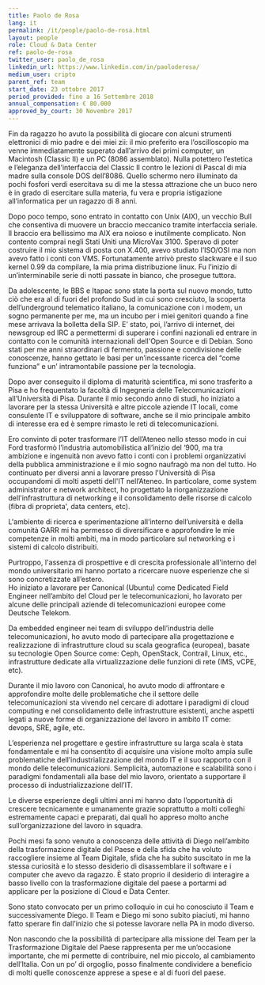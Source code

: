 ```yaml
---
title: Paolo de Rosa
lang: it
permalink: /it/people/paolo-de-rosa.html
layout: people
role: Cloud & Data Center 
ref: paolo-de-rosa
twitter_user: paolo_de_rosa
linkedin_url: https://www.linkedin.com/in/paoloderosa/
medium_user: cripto
parent_ref: team
start_date: 23 ottobre 2017
period_provided: fino a 16 Settembre 2018
annual_compensation: € 80.000
approved_by_court: 30 Novembre 2017
---
```


Fin da ragazzo ho avuto la possibilità di giocare con alcuni strumenti
elettronici di mio padre e dei miei zii: il mio preferito era l’oscilloscopio
ma venne immediatamente superato dall’arrivo dei primi computer, un Macintosh
(Classic II)  e un PC (8086 assemblato). Nulla potettero l’estetica e
l’eleganza dell’interfaccia del Classic II contro  le lezioni di Pascal di mia
madre sulla console DOS dell’8086. Quello schermo nero illuminato da pochi
fosfori verdi esercitava su di me la stessa attrazione che un buco nero è in
grado di esercitare sulla materia, fu vera e propria istigazione
all’informatica per un ragazzo di 8 anni.

Dopo poco tempo, sono entrato in contatto con Unix (AIX), un vecchio Bull che
consentiva di muovere un braccio meccanico tramite interfaccia seriale. Il
braccio era bellissimo ma AIX era noioso e inutilmente complicato. Non contento
comprai negli Stati Uniti una MicroVax 3100. Speravo di poter costruire il mio
sistema di posta con X.400, avevo studiato l’ISO/OSI ma non avevo fatto i conti
con VMS.  Fortunatamente arrivò presto slackware e il suo kernel 0.99 da
compilare, la mia prima distribuzione linux. Fu l’inizio di un’interminabile
serie di notti passate in bianco, che prosegue tuttora.

Da adolescente, le BBS e Itapac sono state la porta sul nuovo mondo, tutto ciò
che era al di fuori del profondo Sud in cui sono cresciuto, la scoperta
dell’underground telematico italiano, la comunicazione con i modem, un sogno
permanente per me, ma un incubo per i miei genitori quando a fine mese arrivava
la bolletta della SIP.  E’ stato, poi, l’arrivo di internet, dei newsgroup ed
IRC a permettermi di superare i confini nazionali ed entrare in contatto con le
comunità internazionali dell'Open Source e di Debian. Sono stati per me anni
straordinari di fermento, passione e condivisione delle conoscenze, hanno
gettato le basi per un’incessante ricerca del “come funziona” e un’
intramontabile passione per la tecnologia.  

Dopo aver conseguito il diploma di maturità scientifica, mi sono trasferito a
Pisa e ho frequentato la facoltà di Ingegneria delle Telecomunicazioni
all’Università di Pisa. Durante il mio secondo anno di studi, ho iniziato a
lavorare per la stessa Università e altre piccole aziende IT locali, come
consulente IT  e sviluppatore di software, anche se il mio principale ambito di
interesse era ed è sempre rimasto  le reti di telecomunicazioni.

Ero convinto di poter trasformare l’IT dell’Ateneo nello stesso modo in cui
Ford  trasformò l’industria automobilistica all’inizio del ‘900, ma tra
ambizione e ingenuità non avevo fatto i conti con i problemi organizzativi
della pubblica amministrazione e il mio sogno naufragò ma non del tutto. Ho
continuato per diversi anni a lavorare presso l'Università di Pisa occupandomi
di molti aspetti dell'IT nell’Ateneo. In particolare, come system administrator
e network architect, ho progettato  la riorganizzazione dell'infrastruttura di
networking e il consolidamento delle risorse di calcolo (fibra di proprieta',
data centers, etc).

L'ambiente di ricerca e sperimentazione all’interno dell’università  e della
comunità GARR mi ha permesso di diversificare e approfondire le mie competenze
in molti ambiti, ma in modo particolare sul networking e i sistemi di calcolo
distribuiti.

Purtroppo, l'assenza di prospettive e di crescita professionale all'interno del
mondo universitario mi hanno portato a ricercare nuove esperienze che si sono
concretizzate  all’estero.  
Ho iniziato a lavorare per  Canonical (Ubuntu) come Dedicated Field Engineer
nell’ambito del Cloud per le telecomunicazioni, ho lavorato per alcune delle
principali aziende di telecomunicazioni europee come Deutsche Telekom.

Da embedded engineer nei team di sviluppo dell’industria delle
telecomunicazioni, ho avuto modo di partecipare alla progettazione e
realizzazione di infrastrutture cloud su scala geografica (europea), basate su
tecnologie Open Source come: Ceph, OpenStack, Contrail, Linux, etc.,
infrastrutture  dedicate alla virtualizzazione delle funzioni di rete (IMS,
vCPE, etc).

Durante il mio lavoro con Canonical, ho avuto modo di affrontare e approfondire
molte delle problematiche che il settore delle telecomunicazioni sta vivendo
nel cercare di adottare i paradigmi di cloud computing e nel consolidamento
delle infrastrutture esistenti, anche aspetti legati a nuove forme di
organizzazione del lavoro in ambito IT come: devops, SRE, agile, etc.  

L’esperienza nel progettare e gestire infrastrutture su larga scala è stata
fondamentale e mi ha consentito di acquisire una visione molto ampia sulle
problematiche dell’industrializzazione del mondo IT e il suo rapporto con il
mondo delle telecomunicazioni. Semplicità, automazione e scalabilità  sono i
paradigmi fondamentali alla base del mio lavoro, orientato a supportare il
processo di industrializzazione
dell’IT.

Le diverse esperienze degli ultimi anni mi hanno dato l’opportunità di crescere
tecnicamente e umanamente grazie soprattutto a molti colleghi estremamente
capaci e preparati, dai quali ho appreso molto anche sull’organizzazione del
lavoro in squadra.

Pochi mesi fa sono  venuto a conoscenza delle attività di Diego nell’ambito
della trasformazione digitale del Paese e della sfida che ha voluto raccogliere
insieme al Team Digitale, sfida che ha subito suscitato in me la stessa
curiosità e  lo stesso desiderio di disassemblare il software e i computer che
avevo da ragazzo. È stato proprio il desiderio di interagire a basso livello
con la trasformazione digitale del paese  a portarmi ad applicare per la
posizione di Cloud e Data Center.

Sono stato convocato per un primo colloquio in cui ho conosciuto il Team e
successivamente Diego. Il Team e Diego mi sono subito piaciuti, mi hanno fatto
sperare fin dall’inizio che si potesse lavorare nella PA in modo diverso. 

Non nascondo che la possibilità di partecipare alla missione del Team per la
Trasformazione Digitale del Paese rappresenta per me un’occasione importante,
che mi permette di contribuire, nel mio piccolo, al cambiamento dell’Italia.
Con un po’ di orgoglio, posso finalmente condividere a beneficio di molti
quelle conoscenze apprese a spese e al di fuori del paese.

